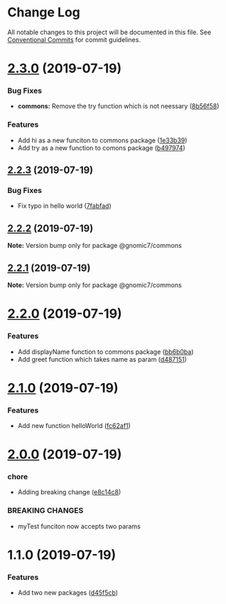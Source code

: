 # Change Log

All notable changes to this project will be documented in this file.
See [Conventional Commits](https://conventionalcommits.org) for commit guidelines.

# [2.3.0](https://github.com/gnomic7/lerna-versioning/compare/@gnomic7/commons@2.2.3...@gnomic7/commons@2.3.0) (2019-07-19)


### Bug Fixes

* **commons:** Remove the try function which is not neessary ([8b56f58](https://github.com/gnomic7/lerna-versioning/commit/8b56f58))


### Features

* Add hi as a new funciton to commons package ([1e33b39](https://github.com/gnomic7/lerna-versioning/commit/1e33b39))
* Add try as a new function to comons package ([b497974](https://github.com/gnomic7/lerna-versioning/commit/b497974))





## [2.2.3](https://github.com/gnomic7/lerna-versioning/compare/@gnomic7/commons@2.2.2...@gnomic7/commons@2.2.3) (2019-07-19)


### Bug Fixes

* Fix typo in hello world ([7fabfad](https://github.com/gnomic7/lerna-versioning/commit/7fabfad))





## [2.2.2](https://github.com/gnomic7/lerna-versioning/compare/@gnomic7/commons@2.2.1...@gnomic7/commons@2.2.2) (2019-07-19)

**Note:** Version bump only for package @gnomic7/commons





## [2.2.1](https://github.com/gnomic7/lerna-versioning/compare/@gnomic7/commons@2.2.0...@gnomic7/commons@2.2.1) (2019-07-19)

**Note:** Version bump only for package @gnomic7/commons





# [2.2.0](https://github.com/gnomic7/lerna-versioning/compare/@gnomic7/commons@2.1.0...@gnomic7/commons@2.2.0) (2019-07-19)


### Features

* Add displayName function to commons package ([bb6b0ba](https://github.com/gnomic7/lerna-versioning/commit/bb6b0ba))
* Add greet function which takes name as param ([d487151](https://github.com/gnomic7/lerna-versioning/commit/d487151))





# [2.1.0](https://github.com/gnomic7/lerna-versioning/compare/@gnomic7/commons@2.0.0...@gnomic7/commons@2.1.0) (2019-07-19)


### Features

* Add new function helloWorld ([fc62af1](https://github.com/gnomic7/lerna-versioning/commit/fc62af1))





# [2.0.0](https://github.com/gnomic7/lerna-versioning/compare/@gnomic7/commons@1.1.0...@gnomic7/commons@2.0.0) (2019-07-19)


### chore

* Adding breaking change ([e8c14c8](https://github.com/gnomic7/lerna-versioning/commit/e8c14c8))


### BREAKING CHANGES

* myTest funciton now accepts two params





# 1.1.0 (2019-07-19)


### Features

* Add two new packages ([d45f5cb](https://github.com/gnomic7/lerna-versioning/commit/d45f5cb))

